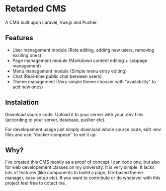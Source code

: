 # Retarded CMS
A CMS built upon Laravel, Vue.js and Pusher.

## Features
* User management module (Role editing, adding new users, removing exsiting ones)
* Page management module (Markdown content editing + subpage management)
* Menu management module (Simple menu entry editing)
* Chat (Real-time public chat between users)
* Theme management (Very simple theme chooser with "availability" to add new ones)

## Instalation
Download source code. Upload it to your server with your .env files (according to your server, database, pusher etc).

For developement usage just simply download whole source code, edit .env files and use ''docker-compose'' to set it up.

## Why?
I've created this CMS mostly as a proof of concept I can code one, but also for web developement classes on my university. 
It is very simple. It lacks lots of features (like components to bulild a page, file-based theme manager, easy setup etc).
If you want to contribute or do whatever with this project feel free to cotact me.
